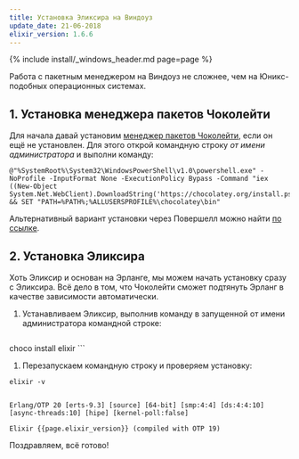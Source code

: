 ```yaml
---
title: Установка Эликсира на Виндоуз
update_date: 21-06-2018
elixir_version: 1.6.6
---
```


{% include install/_windows_header.md page=page %}

Работа с пакетным менеджером на Виндоуз не сложнее, чем на Юникс-подобных операционных системах.

## 1. Установка менеджера пакетов Чоколейти

Для начала давай установим [менеджер пакетов Чоколейти](https://chocolatey.org), если он ещё не установлен. Для этого открой командную строку *от имени администратора* и выполни команду:

```
@"%SystemRoot%\System32\WindowsPowerShell\v1.0\powershell.exe" -NoProfile -InputFormat None -ExecutionPolicy Bypass -Command "iex ((New-Object System.Net.WebClient).DownloadString('https://chocolatey.org/install.ps1'))" && SET "PATH=%PATH%;%ALLUSERSPROFILE%\chocolatey\bin"
```

Альтернативный вариант установки через Повершелл можно найти [по ссылке](https://chocolatey.org/install).

## 2. Установка Эликсира

Хоть Эликсир и основан на Эрланге, мы можем начать установку сразу с Эликсира. Всё дело в том, что Чоколейти сможет подтянуть Эрланг в качестве зависимости автоматически.

1. Устанавливаем Эликсир, выполнив команду в запущенной от имени администратора командной строке:

    ```
choco install elixir
    ```
    
1. Перезапускаем командную строку и проверяем установку:

```
elixir -v


Erlang/OTP 20 [erts-9.3] [source] [64-bit] [smp:4:4] [ds:4:4:10] [async-threads:10] [hipe] [kernel-poll:false]
    
Elixir {{page.elixir_version}} (compiled with OTP 19)
```

Поздравляем, всё готово!